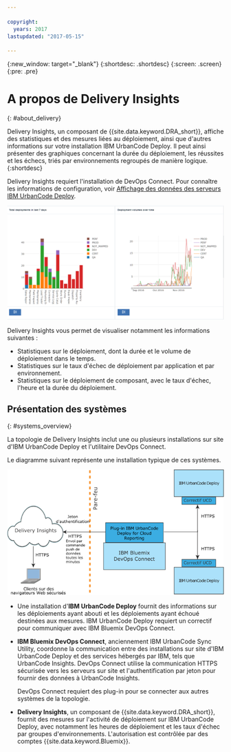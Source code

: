 ```yaml
---

copyright:
  years: 2017
lastupdated: "2017-05-15"

---
```


{:new_window: target="_blank"}
{:shortdesc: .shortdesc}
{:screen: .screen}
{:pre: .pre}

# A propos de Delivery Insights
{: #about_delivery}

Delivery Insights, un composant de {{site.data.keyword.DRA_short}}, affiche des statistiques et des mesures liées au déploiement, ainsi que d'autres informations sur votre installation IBM UrbanCode Deploy. Il peut ainsi présenter des graphiques concernant la durée du déploiement, les réussites et les échecs, triés par environnements regroupés de manière logique.
{:shortdesc}

Delivery Insights requiert l'installation de DevOps Connect. Pour connaître les informations de configuration, voir [Affichage des données des serveurs IBM UrbanCode Deploy](uc_insights_connect_ucd.html).

![Deux graphiques représentant des données de démonstration UrbanCode Insights](images/uc_insights_demo_data.gif)

Delivery Insights vous permet de visualiser notamment les informations suivantes :

- Statistiques sur le déploiement, dont la durée et le volume de déploiement dans le temps.
- Statistiques sur le taux d'échec de déploiement par application et par environnement.
- Statistiques sur le déploiement de composant, avec le taux d'échec, l'heure et la durée du déploiement.

## Présentation des systèmes
{: #systems_overview}

La topologie de Delivery Insights inclut une ou plusieurs installations sur site d'IBM UrbanCode Deploy <!-- (and optionally IBM UrbanCode Release) --> et l'utilitaire DevOps Connect.

Le diagramme suivant représente une installation typique de ces systèmes.

![Topologie de présentation d'UrbanCode Insights, avec des systèmes sur site client et IBM Cloud Services](images/uc_insights_overview_topology_multi_ucd.png)

- Une installation d'**IBM UrbanCode Deploy** fournit des informations sur les déploiements ayant abouti et les déploiements ayant échoué destinées aux mesures. IBM UrbanCode Deploy requiert un correctif pour communiquer avec IBM Bluemix DevOps Connect.

<!--
- **IBM UrbanCode Release** is an optional part of the topology. You can use the environment mappings in IBM UrbanCode Release to set logical environments for reports.

-->

- **IBM Bluemix DevOps Connect**, anciennement IBM UrbanCode Sync Utility, coordonne la communication entre des installations sur site d'IBM UrbanCode Deploy <!-- and IBM UrbanCode Release --> et des services hébergés par IBM, tels que UrbanCode Insights. DevOps Connect utilise la communication HTTPS sécurisée vers les serveurs sur site et l'authentification par jeton pour fournir des données à UrbanCode Insights.

  DevOps Connect requiert des plug-in pour se connecter aux autres systèmes de la topologie.

- **Delivery Insights**, un composant de {{site.data.keyword.DRA_short}}, fournit des mesures sur l'activité de déploiement sur IBM UrbanCode Deploy, avec notamment les heures de déploiement et les taux d'échec par groupes d'environnements. L'autorisation est contrôlée par des comptes {{site.data.keyword.Bluemix}}.
